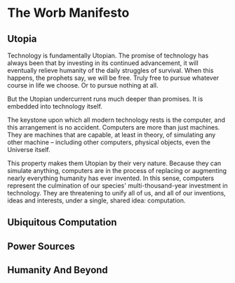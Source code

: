 # The Worb Manifesto

## Utopia
Technology is fundamentally Utopian. The promise of technology has always been that by investing in its continued advancement, it will eventually relieve humanity of the daily struggles of survival. When this happens, the prophets say, we will be free. Truly free to pursue whatever course in life we choose. Or to pursue nothing at all.

But the Utopian undercurrent runs much deeper than promises. It is embedded into technology itself.

The keystone upon which all modern technology rests is the computer, and this arrangement is no accident. Computers are more than just machines. They are machines that are capable, at least in theory, of simulating any other machine – including other computers, physical objects, even the Universe itself.

This property makes them Utopian by their very nature. Because they can simulate anything, computers are in the process of replacing or augmenting nearly everything humanity has ever invented. In this sense, computers represent the culmination of our species' multi-thousand-year investment in technology. They are threatening to unify all of us, and all of our inventions, ideas and interests, under a single, shared idea: computation.

## Ubiquitous Computation

## Power Sources

## Humanity And Beyond
